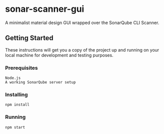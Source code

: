 # sonar-scanner-gui
A minimalist material design GUI wrapped over the SonarQube CLI Scanner.

## Getting Started

These instructions will get you a copy of the project up and running on your local machine for development and testing purposes.

### Prerequisites

```
Node.js
A working SonarQube server setup
```

### Installing

```
npm install
```

### Running

```
npm start
```

